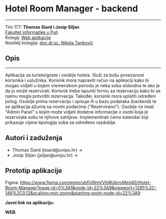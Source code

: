 # **Hotel Room Manager - backend**

---

Tim 177: **Thomas Siard i Josip Siljan**\
[Fakultet informatike u Puli](https://fipu.unipu.hr)\
Kolegij: [Web aplikacije](https://www.notion.so/Web-aplikacije-7ba8350d498546a78812399024edac44)\
Nositelj kolegija: [doc.dr.sc. Nikola Tanković](https://www.notion.so/fiputreca/Kontakt-stranica-875574d1b92248b1a8e90dae52cd29a9)

## **Opis**

---

Aplikacija za turiste/goste i osoblje hotela. Služi za bolju povezanost korisnika i uslužnika. Korisnik mora napraviti račun na aplikaciji kako bi mogao vidjeti u kojem vremenskom periodu je neka soba slobodna te ako je da ju može rezervirati. Korisnik treba ispuniti formu za rezervaciju kako bi se njemu mogla potvrditi rezervacija. Također, korisnik mora uplatiti određeni polog. Osoblje prima rezervaciju i upisuje ih u bazu podataka (backend) te se aplikacija ažurira sa novim podacima ("Rezervirano"). Osoblje će imati "Admin Panel" s kojim može vidjeti dodatne informacije o osobi koja je rezervirala sobu te njihove zahtjeve. Implementirati ćemo kalendar koji prikazuje cijene tipologija soba za određeno razdoblje.

## **Autori i zaduženja**

<ul>
    <li>Thomas Siard (tsiard@unipu.hr) -></li>
    <li>Josip Siljan (jsiljan@unipu.hr) -></li>
</ul>

## **Prototip aplikacije**

Figma: https://www.figma.com/proto/ybfUI9mVVhl8UbnyMejjdG/Hotel-Room-Manager?page-id=0%3A1&node-id=22%3A9&viewport=1285%2C-146%2C0.12&scaling=min-zoom&starting-point-node-id=22%3A9

**Javni link na aplikaciju:**

**WEB**:
